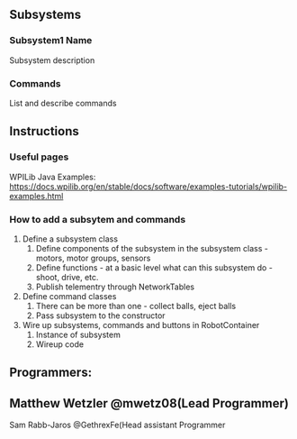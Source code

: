 
## Subsystems

  ### Subsystem1 Name
  Subsystem description
  
  ### Commands
  List and describe commands
  
## Instructions

### Useful pages
   WPILib Java Examples: https://docs.wpilib.org/en/stable/docs/software/examples-tutorials/wpilib-examples.html
   

### How to add a subsytem and commands
   1. Define a subsystem class
         1. Define components of the subsystem in the subsystem class - motors, motor groups, sensors
         1. Define functions - at a basic level what can this subsystem do - shoot, drive, etc.
         1. Publish telementry through NetworkTables
   1. Define command classes
         1. There can be more than one - collect balls, eject balls
         2. Pass subsystem to the constructor
   1. Wire up subsystems, commands and buttons in RobotContainer
         1. Instance of subsystem
         2. Wireup code
    

## Programmers:

Matthew Wetzler @mwetz08(Lead Programmer)
------------------------------------------------------
Sam Rabb-Jaros  @GethrexFe(Head assistant Programmer
